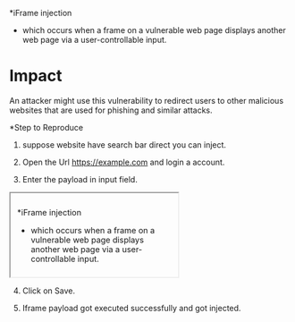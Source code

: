*iFrame injection


- which occurs when a frame on a vulnerable web page displays another web page via a user-controllable input.


# Impact
An attacker might use this vulnerability to redirect users to other malicious websites that are used for phishing and similar attacks.



*Step to Reproduce


1. suppose website have search bar direct you can inject.

2. Open the Url https://example.com and login a account.

3. Enter the payload in input field.
<IFRAME SRC=# onmouseover="alert(document.cookie)"></IFRAME>

4. Click on Save.

5. Iframe payload got executed successfully and got injected.




